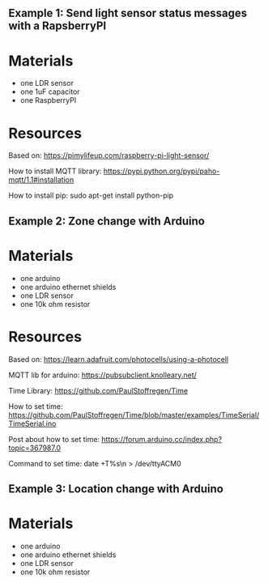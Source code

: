 ## Example 1: Send light sensor status messages with a RapsberryPI

# Materials

- one LDR sensor
- one 1uF capacitor
- one RaspberryPI

# Resources

Based on: https://pimylifeup.com/raspberry-pi-light-sensor/

How to install MQTT library: https://pypi.python.org/pypi/paho-mqtt/1.1#installation

How to install pip: sudo apt-get install python-pip

## Example 2: Zone change with Arduino

# Materials

- one arduino
- one arduino ethernet shields
- one LDR sensor
- one 10k ohm resistor

# Resources

Based on: https://learn.adafruit.com/photocells/using-a-photocell

MQTT lib for arduino: https://pubsubclient.knolleary.net/

Time Library: https://github.com/PaulStoffregen/Time

How to set time: https://github.com/PaulStoffregen/Time/blob/master/examples/TimeSerial/TimeSerial.ino

Post about how to set time: https://forum.arduino.cc/index.php?topic=367987.0

Command to set time: date +T%s\n > /dev/ttyACM0

## Example 3: Location change with Arduino

# Materials

- one arduino
- one arduino ethernet shields
- one LDR sensor
- one 10k ohm resistor






